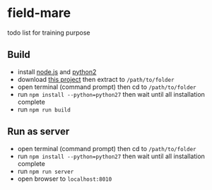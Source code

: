 # field-mare
todo list for training purpose

## Build
* install [node.js](http://nodejs.org/) and [python2](https://www.python.org/)
* download [this project](https://github.com/aiosk/field-mare/archive/master.zip) then extract to `/path/to/folder`
* open terminal (command prompt) then cd to `/path/to/folder` 
* run `npm install --python=python27` then wait until all installation complete
* run `npm run build`

## Run as server
* open terminal (command prompt) then cd to `/path/to/folder` 
* run `npm install --python=python27` then wait until all installation complete
* run `npm run server` 
* open browser to `localhost:8010`
